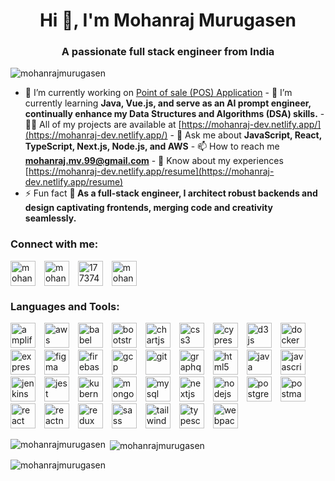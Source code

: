 <h1 align="center">Hi 👋, I'm Mohanraj Murugasen</h1>
<h3 align="center">A passionate full stack engineer from India</h3>

<p align="left">
  <img
    src="https://komarev.com/ghpvc/?username=mohanrajmurugasen&label=Profile%20views&color=0e75b6&style=flat"
    alt="mohanrajmurugasen"
  />
</p>

- 🔭 I’m currently working on [Point of sale (POS)
Application](https://ss-service-advanced.04partners-dev.com/login) - 🌱 I’m
currently learning **Java, Vue.js, and serve as an AI prompt engineer,
continually enhance my Data Structures and Algorithms (DSA) skills.** - 👨‍💻 All
of my projects are available at
[https://mohanraj-dev.netlify.app/](https://mohanraj-dev.netlify.app/) - 💬 Ask
me about **JavaScript, React, TypeScript, Next.js, Node.js, and AWS** - 📫 How
to reach me **mohanraj.mv.99@gmail.com** - 📄 Know about my experiences
[https://mohanraj-dev.netlify.app/resume](https://mohanraj-dev.netlify.app/resume)
- ⚡ Fun fact **🚀 As a full-stack engineer, I architect robust backends and
design captivating frontends, merging code and creativity seamlessly.**

<h3 align="left">Connect with me:</h3>
<p align="left">
  <a href="https://mohanraj-dev.netlify.app/" target="blank"
    ><img
      align="center"
      src="https://mohanraj-dev.netlify.app/static/media/Mohanraj.34dd71b8879125e26695.png"
      alt="mohanrajProfileImage"
      height="40"
      width="40"
      style="margin-right: 10px"
  /></a>
  <a href="https://linkedin.com/in/mohanrajmurugasen" target="blank"
    ><img
      align="center"
      src="https://upload.wikimedia.org/wikipedia/commons/thumb/c/ca/LinkedIn_logo_initials.png/640px-LinkedIn_logo_initials.png"
      alt="mohanrajmurugasen"
      height="40"
      width="40"
      style="margin-right: 10px"
  /></a>
  <a href="https://stackoverflow.com/users/17737494" target="blank"
    ><img
      align="center"
      src="https://pbs.twimg.com/profile_images/1220067947798024192/30eZhfxx_400x400.png"
      alt="17737494"
      height="40"
      width="40"
      style="margin-right: 10px"
  /></a>
  <a href="https://www.leetcode.com/mohanraj_murugasen" target="blank"
    ><img
      align="center"
      src="https://pbs.twimg.com/profile_images/910592237695676416/7xInX10u_400x400.jpg"
      alt="mohanraj_murugasen"
      height="40"
      width="40"
  /></a>
</p>

<h3 align="left">Languages and Tools:</h3>
<p align="left">
  <a
    href="https://aws.amazon.com/amplify/"
    target="_blank"
    rel="noreferrer"
    style="text-decoration: none"
  >
    <img
      src="https://docs.amplify.aws/assets/logo-dark.svg"
      alt="amplify"
      width="40"
      height="40"
      style="margin-right: 10px"
    />
  </a>
  <a
    href="https://aws.amazon.com"
    target="_blank"
    rel="noreferrer"
    style="text-decoration: none"
  >
    <img
      src="https://upload.wikimedia.org/wikipedia/commons/thumb/9/93/Amazon_Web_Services_Logo.svg/1200px-Amazon_Web_Services_Logo.svg.png"
      alt="aws"
      width="40"
      height="40"
      style="margin-right: 10px"
    />
  </a>
  <a
    href="https://babeljs.io/"
    target="_blank"
    rel="noreferrer"
    style="text-decoration: none"
  >
    <img
      src="https://www.vectorlogo.zone/logos/babeljs/babeljs-icon.svg"
      alt="babel"
      width="40"
      height="40"
      style="margin-right: 10px"
    />
  </a>
  <a
    href="https://getbootstrap.com"
    target="_blank"
    rel="noreferrer"
    style="text-decoration: none"
  >
    <img
      src="https://upload.wikimedia.org/wikipedia/commons/thumb/b/b2/Bootstrap_logo.svg/800px-Bootstrap_logo.svg.png"
      alt="bootstrap"
      width="40"
      height="40"
      style="margin-right: 10px"
    />
  </a>
  <a
    href="https://www.chartjs.org"
    target="_blank"
    rel="noreferrer"
    style="text-decoration: none"
  >
    <img
      src="https://www.chartjs.org/media/logo-title.svg"
      alt="chartjs"
      width="40"
      height="40"
      style="margin-right: 10px"
    />
  </a>
  <a
    href="https://www.w3schools.com/css/"
    target="_blank"
    rel="noreferrer"
    style="text-decoration: none"
  >
    <img
      src="https://cdn.pixabay.com/photo/2017/08/05/11/16/logo-2582747_1280.png"
      alt="css3"
      width="40"
      height="40"
      style="margin-right: 10px"
    />
  </a>
  <a
    href="https://www.cypress.io"
    target="_blank"
    rel="noreferrer"
    style="text-decoration: none"
  >
    <img
      src="https://cdn.dribbble.com/userupload/3382127/file/still-8e8973a6269c296bc965098ef2e2fff5.png"
      alt="cypress"
      width="40"
      height="40"
      style="margin-right: 10px"
    />
  </a>
  <a
    href="https://d3js.org/"
    target="_blank"
    rel="noreferrer"
    style="text-decoration: none"
  >
    <img
      src="https://images.g2crowd.com/uploads/product/image/social_landscape/social_landscape_d37f89c1251e47b82c66ab6ff1b4c2be/d3js.jpeg"
      alt="d3js"
      width="40"
      height="40"
      style="margin-right: 10px"
    />
  </a>
  <a
    href="https://www.docker.com/"
    target="_blank"
    rel="noreferrer"
    style="text-decoration: none"
  >
    <img
      src="https://bunnyacademy.b-cdn.net/what-is-docker.png"
      alt="docker"
      width="40"
      height="40"
      style="margin-right: 10px"
    />
  </a>
  <a
    href="https://expressjs.com"
    target="_blank"
    rel="noreferrer"
    style="text-decoration: none"
  >
    <img
      src="https://ajeetchaulagain.com/static/7cb4af597964b0911fe71cb2f8148d64/87351/express-js.png"
      alt="express"
      width="40"
      height="40"
      style="margin-right: 10px"
    />
  </a>
  <a
    href="https://www.figma.com/"
    target="_blank"
    rel="noreferrer"
    style="text-decoration: none"
  >
    <img
      src="https://www.vectorlogo.zone/logos/figma/figma-icon.svg"
      alt="figma"
      width="40"
      height="40"
      style="margin-right: 10px"
    />
  </a>
  <a
    href="https://firebase.google.com/"
    target="_blank"
    rel="noreferrer"
    style="text-decoration: none"
  >
    <img
      src="https://www.vectorlogo.zone/logos/firebase/firebase-icon.svg"
      alt="firebase"
      width="40"
      height="40"
      style="margin-right: 10px"
    />
  </a>
  <a
    href="https://cloud.google.com"
    target="_blank"
    rel="noreferrer"
    style="text-decoration: none"
  >
    <img
      src="https://www.vectorlogo.zone/logos/google_cloud/google_cloud-icon.svg"
      alt="gcp"
      width="40"
      height="40"
      style="margin-right: 10px"
    />
  </a>
  <a
    href="https://git-scm.com/"
    target="_blank"
    rel="noreferrer"
    style="text-decoration: none"
  >
    <img
      src="https://www.vectorlogo.zone/logos/git-scm/git-scm-icon.svg"
      alt="git"
      width="40"
      height="40"
      style="margin-right: 10px"
    />
  </a>
  <a
    href="https://graphql.org"
    target="_blank"
    rel="noreferrer"
    style="text-decoration: none"
  >
    <img
      src="https://www.vectorlogo.zone/logos/graphql/graphql-icon.svg"
      alt="graphql"
      width="40"
      height="40"
      style="margin-right: 10px"
    />
  </a>
  <a
    href="https://www.w3.org/html/"
    target="_blank"
    rel="noreferrer"
    style="text-decoration: none"
  >
    <img
      src="https://cdn.pixabay.com/photo/2017/08/05/11/16/logo-2582748_640.png"
      alt="html5"
      width="40"
      height="40"
      style="margin-right: 10px"
    />
  </a>
  <a
    href="https://www.java.com"
    target="_blank"
    rel="noreferrer"
    style="text-decoration: none"
  >
    <img
      src="https://cdn4.iconfinder.com/data/icons/logos-and-brands/512/181_Java_logo_logos-512.png"
      alt="java"
      width="40"
      height="40"
      style="margin-right: 10px"
    />
  </a>
  <a
    href="https://developer.mozilla.org/en-US/docs/Web/JavaScript"
    target="_blank"
    rel="noreferrer"
    style="text-decoration: none"
  >
    <img
      src="https://react-etc.net/files/2016-06/javascript-logo.png"
      alt="javascript"
      width="40"
      height="40"
      style="margin-right: 10px"
    />
  </a>
  <a
    href="https://www.jenkins.io"
    target="_blank"
    rel="noreferrer"
    style="text-decoration: none"
  >
    <img
      src="https://www.vectorlogo.zone/logos/jenkins/jenkins-icon.svg"
      alt="jenkins"
      width="40"
      height="40"
      style="margin-right: 10px"
    />
  </a>
  <a
    href="https://jestjs.io"
    target="_blank"
    rel="noreferrer"
    style="text-decoration: none"
  >
    <img
      src="https://www.vectorlogo.zone/logos/jestjsio/jestjsio-icon.svg"
      alt="jest"
      width="40"
      height="40"
      style="margin-right: 10px"
    />
  </a>
  <a
    href="https://kubernetes.io"
    target="_blank"
    rel="noreferrer"
    style="text-decoration: none"
  >
    <img
      src="https://www.vectorlogo.zone/logos/kubernetes/kubernetes-icon.svg"
      alt="kubernetes"
      width="40"
      height="40"
      style="margin-right: 10px"
    />
  </a>
  <a
    href="https://www.mongodb.com/"
    target="_blank"
    rel="noreferrer"
    style="text-decoration: none"
  >
    <img
      src="https://pbs.twimg.com/profile_images/1452637606559326217/GFz_P-5e_400x400.png"
      alt="mongodb"
      width="40"
      height="40"
      style="margin-right: 10px"
    />
  </a>
  <a
    href="https://www.mysql.com/"
    target="_blank"
    rel="noreferrer"
    style="text-decoration: none"
  >
    <img
      src="https://pbs.twimg.com/profile_images/1255113654049128448/J5Yt92WW_400x400.png"
      alt="mysql"
      width="40"
      height="40"
      style="margin-right: 10px"
    />
  </a>
  <a
    href="https://nextjs.org/"
    target="_blank"
    rel="noreferrer"
    style="text-decoration: none"
  >
    <img
      src="https://cdn.worldvectorlogo.com/logos/nextjs-2.svg"
      alt="nextjs"
      width="40"
      height="40"
      style="margin-right: 10px"
    />
  </a>
  <a
    href="https://nodejs.org"
    target="_blank"
    rel="noreferrer"
    style="text-decoration: none"
  >
    <img
      src="https://images.g2crowd.com/uploads/product/image/large_detail/large_detail_f0b606abb6d19089febc9faeeba5bc05/nodejs-development-services.png"
      alt="nodejs"
      width="40"
      height="40"
      style="margin-right: 10px"
    />
  </a>
  <a
    href="https://www.postgresql.org"
    target="_blank"
    rel="noreferrer"
    style="text-decoration: none"
  >
    <img
      src="https://upload.wikimedia.org/wikipedia/commons/thumb/2/29/Postgresql_elephant.svg/1200px-Postgresql_elephant.svg.png"
      alt="postgresql"
      width="40"
      height="40"
      style="margin-right: 10px"
    />
  </a>
  <a
    href="https://postman.com"
    target="_blank"
    rel="noreferrer"
    style="text-decoration: none"
  >
    <img
      src="https://www.vectorlogo.zone/logos/getpostman/getpostman-icon.svg"
      alt="postman"
      width="40"
      height="40"
      style="margin-right: 10px"
    />
  </a>
  <a
    href="https://reactjs.org/"
    target="_blank"
    rel="noreferrer"
    style="text-decoration: none"
  >
    <img
      src="https://reactnative.dev/img/header_logo.svg"
      alt="react"
      width="40"
      height="40"
      style="margin-right: 10px"
    />
  </a>
  <a
    href="https://reactnative.dev/"
    target="_blank"
    rel="noreferrer"
    style="text-decoration: none"
  >
    <img
      src="https://blog.logrocket.com/wp-content/uploads/2021/11/building-ui-components-react-native-1.png"
      alt="reactnative"
      width="40"
      height="40"
      style="margin-right: 10px"
    />
  </a>
  <a
    href="https://redux.js.org"
    target="_blank"
    rel="noreferrer"
    style="text-decoration: none"
  >
    <img
      src="https://w7.pngwing.com/pngs/413/852/png-transparent-redux-react-logo-javascript-dq-purple-violet-text-thumbnail.png"
      alt="redux"
      width="40"
      height="40"
      style="margin-right: 10px"
    />
  </a>
  <a
    href="https://sass-lang.com"
    target="_blank"
    rel="noreferrer"
    style="text-decoration: none"
  >
    <img
      src="https://cdn3.iconfinder.com/data/icons/logos-and-brands-adobe/512/288_Sass-512.png"
      alt="sass"
      width="40"
      height="40"
      style="margin-right: 10px"
    />
  </a>
  <a
    href="https://tailwindcss.com/"
    target="_blank"
    rel="noreferrer"
    style="text-decoration: none"
  >
    <img
      src="https://www.vectorlogo.zone/logos/tailwindcss/tailwindcss-icon.svg"
      alt="tailwind"
      width="40"
      height="40"
      style="margin-right: 10px"
    />
  </a>
  <a
    href="https://www.typescriptlang.org/"
    target="_blank"
    rel="noreferrer"
    style="text-decoration: none"
  >
    <img
      src="https://www.svgrepo.com/show/374144/typescript.svg"
      alt="typescript"
      width="40"
      height="40"
      style="margin-right: 10px"
    />
  </a>
  <a
    href="https://webpack.js.org"
    target="_blank"
    rel="noreferrer"
    style="text-decoration: none"
  >
    <img
      src="https://encrypted-tbn0.gstatic.com/images?q=tbn:ANd9GcRpmCN1bAJG_BQEwhfSLVFpTaNlSE329Tgps6MEqaNhFAeeGZokzgfHZM1zdH2Lixr7ceg&usqp=CAU"
      alt="webpack"
      width="40"
      height="40"
    />
  </a>
</p>

<p>
  <img
    align="left"
    src="https://github-readme-stats.vercel.app/api/top-langs?username=mohanrajmurugasen&show_icons=true&locale=en&layout=compact"
    alt="mohanrajmurugasen"
  />
</p>

<p>
  &nbsp;<img
    align="center"
    src="https://github-readme-stats.vercel.app/api?username=mohanrajmurugasen&show_icons=true&locale=en"
    alt="mohanrajmurugasen"
  />
</p>

<p>
  <img
    align="center"
    src="https://github-readme-streak-stats.herokuapp.com/?user=mohanrajmurugasen&"
    alt="mohanrajmurugasen"
  />
</p>
